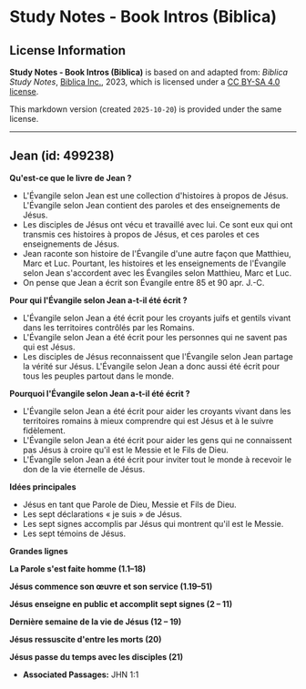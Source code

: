 # Study Notes - Book Intros (Biblica)

## License Information

**Study Notes - Book Intros (Biblica)** is based on and adapted from: _Biblica Study Notes_, [Biblica Inc.](https://www.biblica.com/), 2023, which is licensed under a [CC BY-SA 4.0 license](https://creativecommons.org/licenses/by-sa/4.0/legalcode.en).

This markdown version (created `2025-10-20`) is provided under the same license.



--------------------------------

## Jean (id: 499238)

**Qu'est\-ce que le livre de Jean ?**

* L'Évangile selon Jean est une collection d'histoires à propos de Jésus. L'Évangile selon Jean contient des paroles et des enseignements de Jésus.
* Les disciples de Jésus ont vécu et travaillé avec lui. Ce sont eux qui ont transmis ces histoires à propos de Jésus, et ces paroles et ces enseignements de Jésus.
* Jean raconte son histoire de l'Évangile d'une autre façon que Matthieu, Marc et Luc. Pourtant, les histoires et les enseignements de l'Évangile selon Jean s'accordent avec les Évangiles selon Matthieu, Marc et Luc.
* On pense que Jean a écrit son Évangile entre 85 et 90 apr. J.\-C.

**Pour qui l'Évangile selon Jean a\-t\-il été écrit ?**

* L'Évangile selon Jean a été écrit pour les croyants juifs et gentils vivant dans les territoires contrôlés par les Romains.
* L'Évangile selon Jean a été écrit pour les personnes qui ne savent pas qui est Jésus.
* Les disciples de Jésus reconnaissent que l'Évangile selon Jean partage la vérité sur Jésus. L'Évangile selon Jean a donc aussi été écrit pour tous les peuples partout dans le monde.

**Pourquoi l'Évangile selon Jean a\-t\-il été écrit ?**

* L'Évangile selon Jean a été écrit pour aider les croyants vivant dans les territoires romains à mieux comprendre qui est Jésus et à le suivre fidèlement.
* L'Évangile selon Jean a été écrit pour aider les gens qui ne connaissent pas Jésus à croire qu'il est le Messie et le Fils de Dieu.
* L'Évangile selon Jean a été écrit pour inviter tout le monde à recevoir le don de la vie éternelle de Jésus.

**Idées principales**

* Jésus en tant que Parole de Dieu, Messie et Fils de Dieu.
* Les sept déclarations « je suis » de Jésus.
* Les sept signes accomplis par Jésus qui montrent qu'il est le Messie.
* Les sept témoins de Jésus.

**Grandes lignes**

**La Parole s'est faite homme (1\.1–18\)**

**Jésus commence son œuvre et son service (1\.19–51\)**

**Jésus enseigne en public et accomplit sept signes (2 – 11\)**

**Dernière semaine de la vie de Jésus (12 – 19\)**

**Jésus ressuscite d'entre les morts (20\)**

**Jésus passe du temps avec les disciples (21\)**

* **Associated Passages:** JHN 1:1

